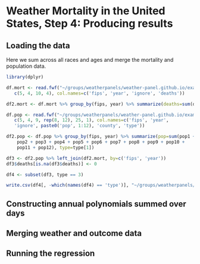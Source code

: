 # Weather Mortality in the United States, Step 4: Producing results

## Loading the data

Here we sum across all races and ages and merge the mortality and
population data.

```R
library(dplyr)

df.mort <- read.fwf("~/groups/weatherpanels/weather-panel.github.io/example/data/cmf/Mort7988.txt",
   c(5, 4, 10, 4), col.names=c('fips', 'year', 'ignore', 'deaths'))

df2.mort <- df.mort %>% group_by(fips, year) %>% summarize(deaths=sum(deaths))

df.pop <- read.fwf("~/groups/weatherpanels/weather-panel.github.io/example/data/cmf/Pop7988.txt",
   c(5, 4, 9, rep(8, 12), 25, 1), col.names=c('fips', 'year',
   'ignore', paste0('pop', 1:12), 'county', 'type'))

df2.pop <- df.pop %>% group_by(fips, year) %>% summarize(pop=sum(pop1 +
    pop2 + pop3 + pop4 + pop5 + pop6 + pop7 + pop8 + pop9 + pop10 +
    pop11 + pop12), type=type[1])

df3 <- df2.pop %>% left_join(df2.mort, by=c('fips', 'year'))
df3$deaths[is.na(df3$deaths)] <- 0

df4 <- subset(df3, type == 3)

write.csv(df4[, -which(names(df4) == 'type')], "~/groups/weatherpanels/weather-panel.github.io/example/data/cmf/merged.csv", row.names=F)
```

## Constructing annual polynomials summed over days



## Merging weather and outcome data

## Running the regression

